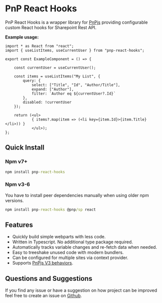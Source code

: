 # PnP React Hooks

PnP React Hooks is a wrapper library for [PnPjs](https://pnp.github.io/pnpjs/) providing configurable custom React hooks for Sharepoint Rest API. 

**Example usage:**

```tsx
import * as React from "react";
import { useListItems, useCurrentUser } from "pnp-react-hooks";

export const ExampleComponent = () => {

	const currentUser = useCurrentUser();

	const items = useListItems("My List", {
		query: {
			select: ["Title", "Id", "Author/Title"],
			expand: ["Author"],
			filter: `Author eq ${currentUser?.Id}`
		},
		disabled: !currentUser
	});

	return (<ul>
			{ items?.map(item => (<li key={item.Id}>{item.Title}</li>)) } 
			</ul>);
};
```

## Quick Install 

### Npm  v7+

```cmd
npm install pnp-react-hooks
```

### Npm v3-6

You have to install peer dependencies manually when using older npm versions.

```cmd
npm install pnp-react-hooks @pnp/sp react
```

## Features

- Quickly build simple webparts with less code.
- Written in Typescript. No additional type package required.
- Automatically tracks variable changes and re-fetch data when needed.
- Easy to treeshake unused code with modern bundlers.
- Can be configured for multiple sites via context provider.
- Supports [PnPjs V3 behaviors](https://pnp.github.io/pnpjs/core/behaviors/).

## Questions and Suggestions
 
 If you find any issue or have a suggestion on how project can be improved feel free to create an issue on [Github](https://github.com/SuperioOne/pnp-react-hooks/issues).